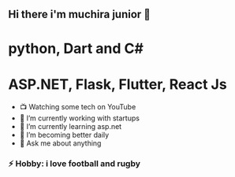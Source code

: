 ## Hi there i'm muchira junior 👋


# python, Dart and C#

# ASP.NET, Flask, Flutter, React Js


- :tv: Watching some tech on YouTube
- 🔭 I’m currently working with startups
- 🌱 I’m currently learning asp.net 
- 👯 I’m  becoming better daily
- 💬 Ask me about anything

### ⚡ Hobby: i love football and rugby
